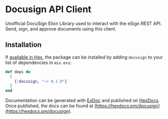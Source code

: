 # Docusign API Client

Unofficial DocuSign Elixir Library used to interact with the eSign REST API. Send, sign, and approve documents using this client.

## Installation

If [available in Hex](https://hex.pm/docs/publish), the package can be installed
by adding `docusign` to your list of dependencies in `mix.exs`:

```elixir
def deps do
  [
    {:docusign, "~> 0.1.0"}
  ]
end
```

Documentation can be generated with [ExDoc](https://github.com/elixir-lang/ex_doc)
and published on [HexDocs](https://hexdocs.pm). Once published, the docs can
be found at [https://hexdocs.pm/docusign](https://hexdocs.pm/docusign).

